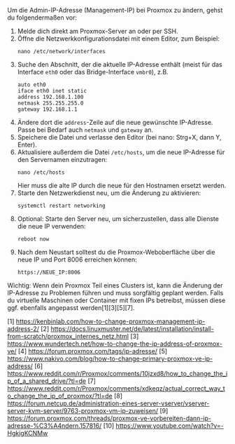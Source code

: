 Um die Admin-IP-Adresse (Management-IP) bei Proxmox zu ändern, gehst du folgendermaßen vor:

1. Melde dich direkt am Proxmox-Server an oder per SSH.
2. Öffne die Netzwerkkonfigurationsdatei mit einem Editor, zum Beispiel:
   ```
   nano /etc/network/interfaces
   ```
3. Suche den Abschnitt, der die aktuelle IP-Adresse enthält (meist für das Interface `eth0` oder das Bridge-Interface `vmbr0`), z.B.
   ```
   auto eth0
   iface eth0 inet static
   address 192.168.1.100
   netmask 255.255.255.0
   gateway 192.168.1.1
   ```
4. Ändere dort die `address`-Zeile auf die neue gewünschte IP-Adresse. Passe bei Bedarf auch `netmask` und `gateway` an.
5. Speichere die Datei und verlasse den Editor (bei nano: Strg+X, dann Y, Enter).
6. Aktualisiere außerdem die Datei `/etc/hosts`, um die neue IP-Adresse für den Servernamen einzutragen:
   ```
   nano /etc/hosts
   ```
   Hier muss die alte IP durch die neue für den Hostnamen ersetzt werden.
7. Starte den Netzwerkdienst neu, um die Änderung zu aktivieren:
   ```
   systemctl restart networking
   ```
8. Optional: Starte den Server neu, um sicherzustellen, dass alle Dienste die neue IP verwenden:
   ```
   reboot now
   ```
9. Nach dem Neustart solltest du die Proxmox-Weboberfläche über die neue IP und Port 8006 erreichen können:
   ```
   https://NEUE_IP:8006
   ```

Wichtig: Wenn dein Proxmox Teil eines Clusters ist, kann die Änderung der IP-Adresse zu Problemen führen und muss sorgfältig geplant werden. Falls du virtuelle Maschinen oder Container mit fixen IPs betreibst, müssen diese ggf. ebenfalls angepasst werden[1][3][5][7].

[1] https://kenbinlab.com/how-to-change-proxmox-management-ip-address-2/
[2] https://docs.linuxmuster.net/de/latest/installation/install-from-scratch/proxmox_internes_netz.html
[3] https://www.wundertech.net/how-to-change-the-ip-address-of-proxmox-ve/
[4] https://forum.proxmox.com/tags/ip-adresse/
[5] https://www.nakivo.com/blog/how-to-change-primary-proxmox-ve-ip-address/
[6] https://www.reddit.com/r/Proxmox/comments/10jzxd8/how_to_change_the_ip_of_a_shared_drive/?tl=de
[7] https://www.reddit.com/r/Proxmox/comments/xdkeqz/actual_correct_way_to_change_the_ip_of_proxmox/?tl=de
[8] https://forum.netcup.de/administration-eines-server-vserver/vserver-server-kvm-server/9763-proxmox-vm-ip-zuweisen/
[9] https://forum.proxmox.com/threads/proxmox-ve-vorbereiten-dann-ip-adresse-%C3%A4ndern.157816/
[10] https://www.youtube.com/watch?v=-HgkigKCNMw
